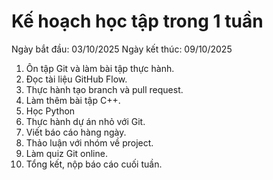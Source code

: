 # Kế hoạch học tập trong 1 tuần
Ngày bắt đầu: 03/10/2025
Ngày kết thúc: 09/10/2025
1. Ôn tập Git và làm bài tập thực hành.
2. Đọc tài liệu GitHub Flow.
3. Thực hành tạo branch và pull request.
4. Làm thêm bài tập C++.
5. Học Python
6. Thực hành dự án nhỏ với Git.
7. Viết báo cáo hàng ngày.
8. Thảo luận với nhóm về project.
9. Làm quiz Git online.
10. Tổng kết, nộp báo cáo cuối tuần.